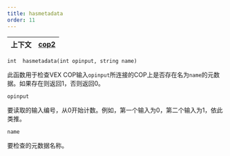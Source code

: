 ```yaml
---
title: hasmetadata
order: 11
---
```


| 上下文 | [cop2](../contexts/cop2.html) |
| --- | --- |

`int  hasmetadata(int opinput, string name)`

此函数用于检查VEX COP输入`opinput`所连接的COP上是否存在名为`name`的元数据。如果存在则返回1，否则返回0。

`opinput`

要读取的输入编号，从0开始计数。例如，第一个输入为0，第二个输入为1，依此类推。

`name`

要检查的元数据名称。